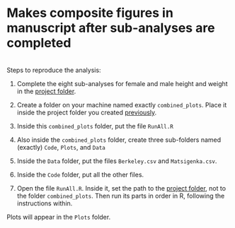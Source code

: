 # Makes composite figures in manuscript after sub-analyses are completed

<br/>
Steps to reproduce the analysis:

1) Complete the eight sub-analyses for female and male height and weight in the [project folder](../README.md). 

2) Create a folder on your machine named exactly ``combined_plots``. Place it inside the project folder you created [previously](../README.md). 

3) Inside this ``combined_plots`` folder, put the file ``RunAll.R``

4) Also inside the ``combined_plots`` folder, create three sub-folders named (exactly) ``Code``, ``Plots``, and ``Data``

5) Inside the ``Data`` folder, put the files ``Berkeley.csv`` and ``Matsigenka.csv``.

6) Inside the ``Code`` folder, put all the other files.

7) Open the file ``RunAll.R``. Inside it, set the path to the [project folder](../README.md), not to the folder ``combined_plots``. Then run its parts in order in R, following the instructions within.

Plots will appear in the ``Plots`` folder.
